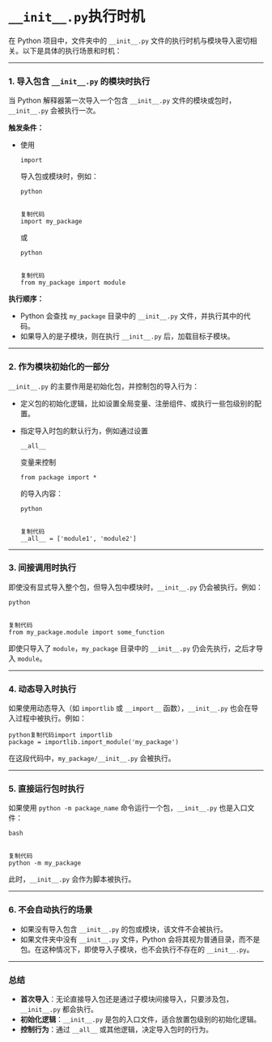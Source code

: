 # `__init__.py`执行时机

在 Python 项目中，文件夹中的 `__init__.py` 文件的执行时机与模块导入密切相关。以下是具体的执行场景和时机：

------

### **1. 导入包含 `__init__.py` 的模块时执行**

当 Python 解释器第一次导入一个包含 `__init__.py` 文件的模块或包时，`__init__.py` 会被执行一次。

**触发条件：**

- 使用 

  ```
  import
  ```

   导入包或模块时，例如：

  ```
  python
  
  
  复制代码
  import my_package
  ```

  或

  ```
  python
  
  
  复制代码
  from my_package import module
  ```

**执行顺序：**

- Python 会查找 `my_package` 目录中的 `__init__.py` 文件，并执行其中的代码。
- 如果导入的是子模块，则在执行 `__init__.py` 后，加载目标子模块。

------

### **2. 作为模块初始化的一部分**

`__init__.py` 的主要作用是初始化包，并控制包的导入行为：

- 定义包的初始化逻辑，比如设置全局变量、注册组件、或执行一些包级别的配置。

- 指定导入时包的默认行为，例如通过设置 

  ```
  __all__
  ```

   变量来控制 

  ```
  from package import *
  ```

   的导入内容：

  ```
  python
  
  
  复制代码
  __all__ = ['module1', 'module2']
  ```

------

### **3. 间接调用时执行**

即使没有显式导入整个包，但导入包中模块时，`__init__.py` 仍会被执行。例如：

```
python


复制代码
from my_package.module import some_function
```

即使只导入了 `module`，`my_package` 目录中的 `__init__.py` 仍会先执行，之后才导入 `module`。

------

### **4. 动态导入时执行**

如果使用动态导入（如 `importlib` 或 `__import__` 函数），`__init__.py` 也会在导入过程中被执行。例如：

```
python复制代码import importlib
package = importlib.import_module('my_package')
```

在这段代码中，`my_package/__init__.py` 会被执行。

------

### **5. 直接运行包时执行**

如果使用 `python -m package_name` 命令运行一个包，`__init__.py` 也是入口文件：

```
bash


复制代码
python -m my_package
```

此时，`__init__.py` 会作为脚本被执行。

------

### **6. 不会自动执行的场景**

- 如果没有导入包含 `__init__.py` 的包或模块，该文件不会被执行。
- 如果文件夹中没有 `__init__.py` 文件，Python 会将其视为普通目录，而不是包。在这种情况下，即使导入子模块，也不会执行不存在的 `__init__.py`。

------

### **总结**

- **首次导入**：无论直接导入包还是通过子模块间接导入，只要涉及包，`__init__.py` 都会执行。
- **初始化逻辑**：`__init__.py` 是包的入口文件，适合放置包级别的初始化逻辑。
- **控制行为**：通过 `__all__` 或其他逻辑，决定导入包时的行为。

